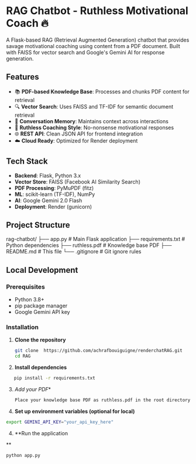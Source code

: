 # RAG Chatbot - Ruthless Motivational Coach 🔥

A Flask-based RAG (Retrieval Augmented Generation) chatbot that provides savage motivational coaching using content from a PDF document. Built with FAISS for vector search and Google's Gemini AI for response generation.

## Features

- 📚 **PDF-based Knowledge Base**: Processes and chunks PDF content for retrieval  
- 🔍 **Vector Search**: Uses FAISS and TF-IDF for semantic document retrieval  
- 🧠 **Conversation Memory**: Maintains context across interactions  
- 💪 **Ruthless Coaching Style**: No-nonsense motivational responses  
- 🌐 **REST API**: Clean JSON API for frontend integration  
- ☁️ **Cloud Ready**: Optimized for Render deployment  

## Tech Stack

- **Backend**: Flask, Python 3.x  
- **Vector Store**: FAISS (Facebook AI Similarity Search)  
- **PDF Processing**: PyMuPDF (fitz)  
- **ML**: scikit-learn (TF-IDF), NumPy  
- **AI**: Google Gemini 2.0 Flash  
- **Deployment**: Render (gunicorn)  

## Project Structure

rag-chatbot/
├── app.py            # Main Flask application
├── requirements.txt  # Python dependencies
├── ruthless.pdf      # Knowledge base PDF
├── README.md         # This file
└── .gitignore        # Git ignore rules

## Local Development

### Prerequisites

- Python 3.8+  
- pip package manager  
- Google Gemini API key  

### Installation

1. **Clone the repository**  
   ```bash
   git clone  https://github.com/achrafbouiguigne/renderchatRAG.git
   cd RAG
   ````

2. **Install dependencies**
 ```bash
    pip install -r requirements.txt
   ````


3. *Add your PDF**  
   ```bash
   Place your knowledge base PDF as ruthless.pdf in the root directory
   ````

4. **Set up environment variables (optional for local)**
 ```bash
export GEMINI_API_KEY="your_api_key_here"
   ````


4. **Run the application


**
 ```bash
python app.py
   ````
